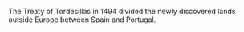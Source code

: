 The Treaty of Tordesillas in 1494 divided the newly discovered lands outside Europe between Spain and Portugal.
